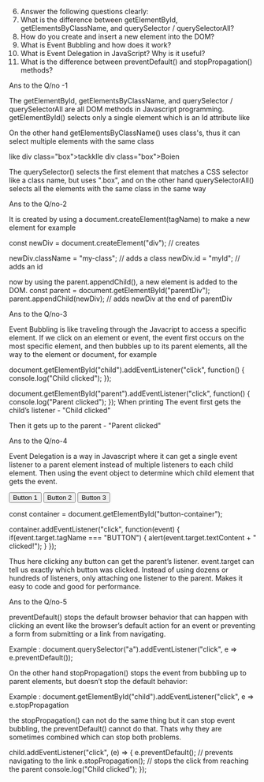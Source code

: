 6. Answer the following questions clearly:
1. What is the difference between getElementById, getElementsByClassName, and querySelector / querySelectorAll?
2. How do you create and insert a new element into the DOM?
3. What is Event Bubbling and how does it work?
4. What is Event Delegation in JavaScript? Why is it useful?
5. What is the difference between preventDefault() and stopPropagation() methods?


Ans to the Q/no -1 

The getElementById, getElementsByClassName, and querySelector / querySelectorAll are all DOM methods in Javascript programming.
getElementById() selects only a single element which is an Id attribute like <div id="main" class="box"></div>
On the other hand  getElementsByClassName() uses class's, thus it can select multiple  elements with the same class

like 
div class="box">tackklle
div class="box">Boien

The querySelector() selects the first element that matches a CSS selector like a class name, but uses ".box", and on the other hand querySelectorAll() selects all the elements with the   same class in the same way


Ans to the Q/no-2


It is created by using a document.createElement(tagName) to make a new element for example

const newDiv = document.createElement("div"); // creates <div></div>

newDiv.className = "my-class";               // adds a class
newDiv.id = "myId";                          // adds an id

 now by using the parent.appendChild(), a new element is added to the DOM.
 const parent = document.getElementById("parentDiv");
parent.appendChild(newDiv); // adds newDiv at the end of parentDiv


Ans to the Q/no-3


Event Bubbling is like traveling through the Javacript to access a specific element.
If we click on an element or event, the event first occurs on the most specific element,
and then bubbles up to its parent elements, all the way to the <html> element or document, for example 

document.getElementById("child").addEventListener("click", function() {
  console.log("Child clicked");
});

document.getElementById("parent").addEventListener("click", function() {
  console.log("Parent clicked");
}); 
When printing 
The event first gets the child’s listener - "Child clicked"

Then it gets up to the parent - "Parent clicked"



Ans to the Q/no-4



Event Delegation is a way in Javascript where it can get a single event listener to a parent element 
instead of multiple listeners to each child element. Then using the event object to determine which child element that gets the event.

<div id="button-container">
  <button>Button 1</button>
  <button>Button 2</button>
  <button>Button 3</button>
</div>

const container = document.getElementById("button-container");

container.addEventListener("click", function(event) {
  if(event.target.tagName === "BUTTON") {
    alert(event.target.textContent + " clicked!");
  }
});

Thus here clicking any button can get the parent’s listener.
event.target can tell us exactly which button was clicked. 
Instead of using dozens or hundreds of listeners, only attaching one listener to the parent.
Makes it easy to code and good for performance.



Ans to the Q/no-5


preventDefault() stops the default browser behavior that can happen with clicking an event
like the browser’s default action for an event or preventing a form from submitting or a link from navigating.

Example : document.querySelector("a").addEventListener("click", e => e.preventDefault());

On the other hand stopPropagation() stops the event from bubbling up to parent elements, but doesn’t stop the default behavior:

Example :  document.getElementById("child").addEventListener("click", e => e.stopPropagation

the stopPropagation() can not do the same thing but it can stop event bubbling, the preventDefault() cannot do that.
Thats why they are sometimes combined which can stop both problems.

child.addEventListener("click", (e) => {
  e.preventDefault();    // prevents navigating to the link
  e.stopPropagation();   // stops the click from reaching the parent
  console.log("Child clicked");
});
